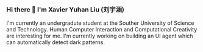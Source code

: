 ### Hi there 👋 I'm Xavier Yuhan Liu (刘宇涵)
I'm currently an undergradute student at the Souther University of Science and Technology. Human Computer Interaction and Computational Creativity are interesting for me. I'm currently working on building an UI agent which can automatically detect dark patterns.

<!--
**XavierYuhanLiu/XavierYuhanLiu** is a ✨ _special_ ✨ repository because its `README.md` (this file) appears on your GitHub profile.

Here are some ideas to get you started:

- 🔭 I’m currently working on ...
- 🌱 I’m currently learning ...
- 👯 I’m looking to collaborate on ...
- 🤔 I’m looking for help with ...
- 💬 Ask me about ...
- 📫 How to reach me: ...
- 😄 Pronouns: ...
- ⚡ Fun fact: ...
-->
